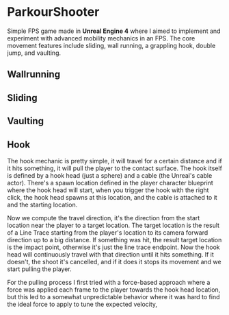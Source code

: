 # ParkourShooter
Simple FPS game made in **Unreal Engine 4** where I aimed to implement and experiment with advanced mobility mechanics in an FPS. The core movement features include sliding, wall running, a grappling hook, double jump, and vaulting. 

## Wallrunning

## Sliding

## Vaulting

## Hook
The hook mechanic is pretty simple, it will travel for a certain distance and if it hits something, it will pull the player to the contact surface. The hook itself is defined by a hook head (just a sphere) and a cable (the Unreal's cable actor). There's a spawn location defined in the player character blueprint where the hook head will start, when you trigger the hook with the right click, the hook head spawns at this location, and the cable is attached to it and the starting location. 

Now we compute the travel direction, it's the direction from the start location near the player to a target location. The target location is the result of a Line Trace starting from the player's location to its camera forward direction up to a big distance. If something was hit, the result target location is the impact point, otherwise it's just the line trace endpoint. Now the hook head will continuously travel with that direction until it hits something. If it doesn't, the shoot it's cancelled, and if it does it stops its movement and we start pulling the player.

For the pulling process I first tried with a force-based approach where a force was applied each frame to the player towards the hook head location, but this led to a somewhat unpredictable behavior where it was hard to find the ideal force to apply to tune the expected velocity, 
